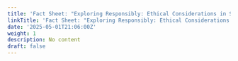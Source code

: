 ```yaml
---
title: 'Fact Sheet: "Exploring Responsibly: Ethical Considerations in Space Exploration"'
linkTitle: 'Fact Sheet: "Exploring Responsibly: Ethical Considerations in Space Exploration"'
date: '2025-05-01T21:06:00Z'
weight: 1
description: No content
draft: false
---
```



